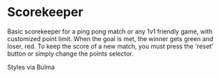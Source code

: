 # Scorekeeper
Basic scorekeeper for a ping pong match or any 1v1 friendly game, with customized point limit.
When the goal is met, the winner gets green and loser, red.
To keep the score of a new match, you must press the 'reset' button or simply change the points selector.

Styles via Bulma
